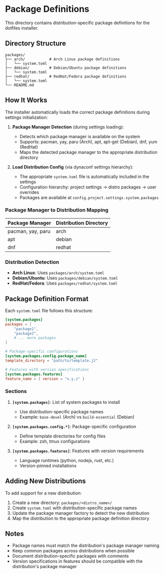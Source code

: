 # Package Definitions

This directory contains distribution-specific package definitions for the dotfiles installer.

## Directory Structure

```
packages/
├── arch/           # Arch Linux package definitions
│   └── system.toml
├── debian/         # Debian/Ubuntu package definitions
│   └── system.toml
├── redhat/         # RedHat/Fedora package definitions
│   └── system.toml
└── README.md
```

## How It Works

The installer automatically loads the correct package definitions during settings initialization:

1. **Package Manager Detection** (during settings loading):
   - Detects which package manager is available on the system
   - Supports: pacman, yay, paru (Arch), apt, apt-get (Debian), dnf, yum (RedHat)
   - Maps the detected package manager to the appropriate distribution directory

2. **Load Distribution Config** (via dynaconf settings hierarchy):
   - The appropriate `system.toml` file is automatically included in the settings
   - Configuration hierarchy: project settings → distro packages → user overrides
   - Packages are available at `config.project.settings.system.packages`

### Package Manager to Distribution Mapping

| Package Manager | Distribution Directory |
|----------------|----------------------|
| pacman, yay, paru | arch |
| apt | debian |
| dnf | redhat |

### Distribution Detection

- **Arch Linux**: Uses `packages/arch/system.toml`
- **Debian/Ubuntu**: Uses `packages/debian/system.toml`
- **RedHat/Fedora**: Uses `packages/redhat/system.toml`

## Package Definition Format

Each `system.toml` file follows this structure:

```toml
[system.packages]
packages = [
    "package1",
    "package2",
    # ... more packages
]

# Package-specific configurations
[system.packages.config.package_name]
template_directory = "path/to/template.j2"

# Features with version specifications
[system.packages.features]
feature_name = { version = "x.y.z" }
```

### Sections

1. **`[system.packages]`**: List of system packages to install
   - Use distribution-specific package names
   - Example: `base-devel` (Arch) vs `build-essential` (Debian)

2. **`[system.packages.config.*]`**: Package-specific configuration
   - Define template directories for config files
   - Example: zsh, tmux configurations

3. **`[system.packages.features]`**: Features with version requirements
   - Language runtimes (python, nodejs, rust, etc.)
   - Version-pinned installations

## Adding New Distributions

To add support for a new distribution:

1. Create a new directory: `packages/<distro_name>/`
2. Create `system.toml` with distribution-specific package names
3. Update the package manager factory to detect the new distribution
4. Map the distribution to the appropriate package definition directory

## Notes

- Package names must match the distribution's package manager naming
- Keep common packages across distributions when possible
- Document distribution-specific packages with comments
- Version specifications in features should be compatible with the distribution's package manager

